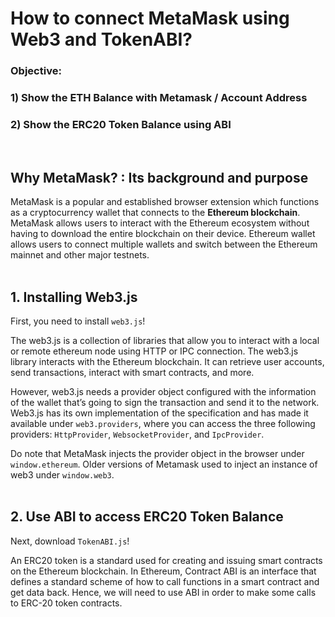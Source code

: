 # How to connect MetaMask using Web3 and TokenABI? 

### Objective:
### 1) Show the ETH Balance with Metamask / Account Address
### 2) Show the ERC20 Token Balance using ABI
<br>

## Why MetaMask? : Its background and purpose
MetaMask is a popular and established browser extension which functions as a cryptocurrency wallet that connects to the <b>Ethereum blockchain</b>. MetaMask allows users to interact with the Ethereum ecosystem without having to download the entire blockchain on their device. Ethereum wallet allows users to connect multiple wallets and switch between the Ethereum mainnet and other major testnets.
<br><br>

## 1. Installing Web3.js
First, you need to install `web3.js`!

The web3.js is a collection of libraries that allow you to interact with a local or remote ethereum node using HTTP or IPC connection. The web3.js library interacts with the Ethereum blockchain. It can retrieve user accounts, send transactions, interact with smart contracts, and more.

However, web3.js needs a provider object configured with the information of the wallet that’s going to sign the transaction and send it to the network. Web3.js has its own implementation of the specification and has made it available under `web3.providers`, where you can access the three following providers: `HttpProvider`, `WebsocketProvider`, and `IpcProvider`.

Do note that MetaMask injects the provider object in the browser under `window.ethereum`. Older versions of Metamask used to inject an instance of web3 under `window.web3`.
<br><br>

## 2. Use ABI to access ERC20 Token Balance
Next, download `TokenABI.js`!

An ERC20 token is a standard used for creating and issuing smart contracts on the Ethereum blockchain. In Ethereum, Contract ABI is an interface that defines a standard scheme of how to call functions in a smart contract and get data back. Hence, we will need to use ABI in order to make some calls to ERC-20 token contracts.



